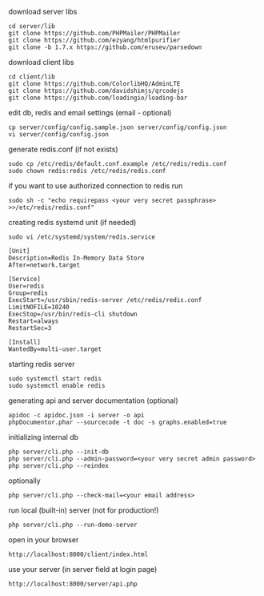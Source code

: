 download server libs

```
cd server/lib
git clone https://github.com/PHPMailer/PHPMailer
git clone https://github.com/ezyang/htmlpurifier
git clone -b 1.7.x https://github.com/erusev/parsedown
```

download client libs

```
cd client/lib
git clone https://github.com/ColorlibHQ/AdminLTE
git clone https://github.com/davidshimjs/qrcodejs
git clone https://github.com/loadingio/loading-bar
```

edit db, redis and email settings (email - optional)

```
cp server/config/config.sample.json server/config/config.json
vi server/config/config.json
```

generate redis.conf (if not exists)

```
sudo cp /etc/redis/default.conf.example /etc/redis/redis.conf
sudo chown redis:redis /etc/redis/redis.conf
```

if you want to use authorized connection to redis run
```
sudo sh -c "echo requirepass <your very secret passphrase> >>/etc/redis/redis.conf"
```

creating redis systemd unit (if needed)

```
sudo vi /etc/systemd/system/redis.service
```

```
[Unit]
Description=Redis In-Memory Data Store
After=network.target

[Service]
User=redis
Group=redis
ExecStart=/usr/sbin/redis-server /etc/redis/redis.conf
LimitNOFILE=10240
ExecStop=/usr/bin/redis-cli shutdown
Restart=always
RestartSec=3

[Install]
WantedBy=multi-user.target
```

starting redis server

```
sudo systemctl start redis
sudo systemctl enable redis
```

generating api and server documentation (optional)

```
apidoc -c apidoc.json -i server -o api
phpDocumentor.phar --sourcecode -t doc -s graphs.enabled=true
```

initializing internal db

```
php server/cli.php --init-db
php server/cli.php --admin-password=<your very secret admin password>
php server/cli.php --reindex
```

optionally

```
php server/cli.php --check-mail=<your email address>
```

run local (built-in) server (not for production!)

```
php server/cli.php --run-demo-server
```

open in your browser

```
http://localhost:8000/client/index.html
```

use your server (in server field at login page)

```
http://localhost:8000/server/api.php
```